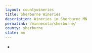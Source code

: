 ```yaml
---
layout: countywineries
title: Sherburne Wineries
description: Wineries in Sherburne MN
permalink: /minnesota/sherburne/
county: sherburne
state: mn
---
```

-
